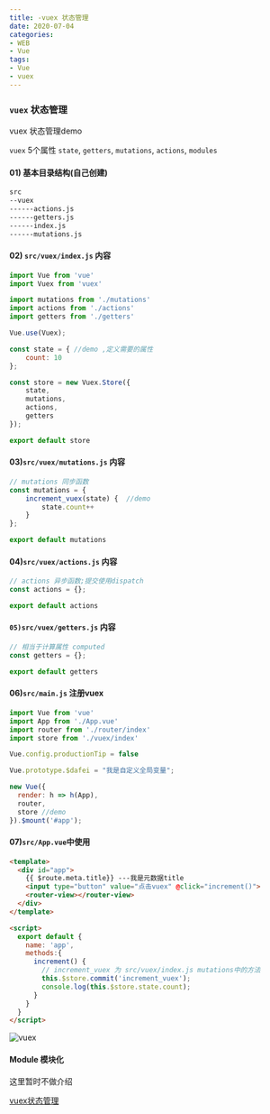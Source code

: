 ```yaml
---
title: -vuex 状态管理
date: 2020-07-04
categories: 
- WEB
- Vue
tags:
- Vue
- vuex
---
```

### `vuex` 状态管理

vuex 状态管理demo

`vuex` 5个属性 `state`, `getters`, `mutations`, `actions`, `modules`

####  01) 基本目录结构(自己创建)

```html
src
--vuex
------actions.js
------getters.js
------index.js
------mutations.js
```

#### 02)  `src/vuex/index.js` 内容

```javascript
import Vue from 'vue'
import Vuex from 'vuex'

import mutations from './mutations'
import actions from './actions'
import getters from './getters'

Vue.use(Vuex);

const state = { //demo ,定义需要的属性
    count: 10
};

const store = new Vuex.Store({
    state,
    mutations,
    actions,
    getters
});

export default store

```

#### 03)`src/vuex/mutations.js` 内容

```javascript
// mutations 同步函数
const mutations = {
    increment_vuex(state) {  //demo
        state.count++
    }
};

export default mutations
```

#### 04)`src/vuex/actions.js` 内容

```javascript
// actions 异步函数;提交使用dispatch
const actions = {};

export default actions

```

#### `05)src/vuex/getters.js` 内容

```javascript
// 相当于计算属性 computed
const getters = {};

export default getters	
```

#### 06)`src/main.js` 注册vuex

```javascript
import Vue from 'vue'
import App from './App.vue'
import router from './router/index'
import store from './vuex/index'

Vue.config.productionTip = false

Vue.prototype.$dafei = "我是自定义全局变量";

new Vue({
  render: h => h(App),
  router,
  store //demo
}).$mount('#app');
```

#### 07)`src/App.vue`中使用

```html
<template>
  <div id="app">
    {{ $route.meta.title}} ---我是元数据title
    <input type="button" value="点击vuex" @click="increment()">
    <router-view></router-view>
  </div>
</template>

<script>
  export default {
    name: 'app',
    methods:{
      increment() {
        // increment_vuex 为 src/vuex/index.js mutations中的方法
        this.$store.commit('increment_vuex');
        console.log(this.$store.state.count);
      }
    }
  }
</script>
```

![vuex](/img/vue/vue_vuex.png " vuex")

#### Module 模块化

这里暂时不做介绍

 [vuex状态管理](https://vuex.vuejs.org/zh/installation.html "vuexzh状态管理")





























